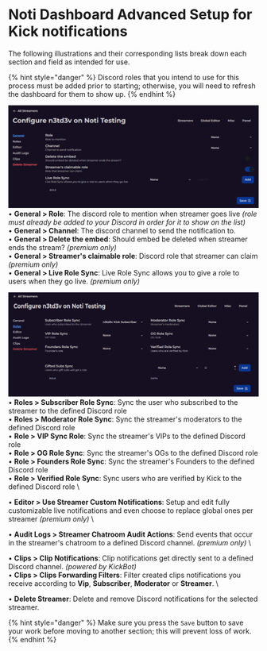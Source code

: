 # Noti Dashboard Advanced Setup for Kick notifications

The following illustrations and their corresponding lists break down each section and field as intended for use. 

{% hint style="danger" %} 
Discord roles that you intend to use for this process must be added prior to starting; otherwise, you will need to refresh the dashboard for them to show up.
{% endhint %}

![](../../.gitbook/assets/dashboard_advanced_streamer_setup.png)
   • **General > Role**: The discord role to mention when streamer goes live *(role must already be added to your Discord in order for it  to show on the list)* \
   • **General > Channel**: The discord channel to send the notification to. \
   • **General > Delete the embed**: Should embed be deleted when streamer ends the stream? *(premium only)* \
   • **General > Streamer's claimable role**: Discord role that streamer can claim *(premium only)* \
   • **General > Live Role Sync**: Live Role Sync allows you to give a role to users when they go live. *(premium only)*

![](../../.gitbook/assets/dashboard_advanced_streamer_roles_setup.png)
   • **Roles > Subscriber Role Sync**: Sync the user who subscribed to the streamer to the defined Discord role \
   • **Roles > Moderator Role Sync**: Sync the streamer's moderators to the defined Discord role \
   • **Role > VIP Sync Role**: Sync the streamer's VIPs to the defined Discord role \
   • **Role > OG Role Sync**: Sync the streamer's OGs to the defined Discord role \
   • **Role > Founders Role Sync**: Sync the streamer's Founders to the defined Discord role \
   • **Role > Verified Role Sync**: Sync users who are verified by Kick to the defined Discord role \
   
   • **Editor > Use Streamer Custom Notifications**: Setup and edit fully customizable live notifications and even choose to replace global ones per streamer *(premium only)* \

   • **Audit Logs > Streamer Chatroom Audit Actions**: Send events that occur in the streamer's chatroom to a defined Discord channel. *(premium only)* \

   • **Clips > Clip Notifications**: Clip notifications get directly sent to a defined Discord channel. *(powered by KickBot)* \
   • **Clips > Clips Forwarding Filters**: Filter created clips notifications you receive according to **Vip**, **Subscriber**, **Moderator** or **Streamer**. \

   • **Delete Streamer**: Delete and remove Discord notifications for the selected streamer.

{% hint style="danger" %} 
Make sure you press the `Save` button to save your work before moving to another section; this will prevent loss of work.
{% endhint %}
